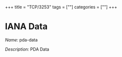 +++
title = "TCP/3253"
tags = [""]
categories = [""]
+++

# IANA Data

_Name:_ pda-data

_Description:_ PDA Data

